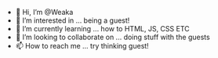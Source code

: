 - 👋 Hi, I’m @Weaka
- 👀 I’m interested in ... being a guest!
- 🌱 I’m currently learning ... how to HTML, JS, CSS ETC
- 💞️ I’m looking to collaborate on ... doing stuff with the guests
- 📫 How to reach me ... try thinking guest!

<!---
Weaka/Weaka is a ✨ special ✨ repository because its `README.md` (this file) appears on your GitHub profile.
You can click the Preview link to take a look at your changes.
--->
